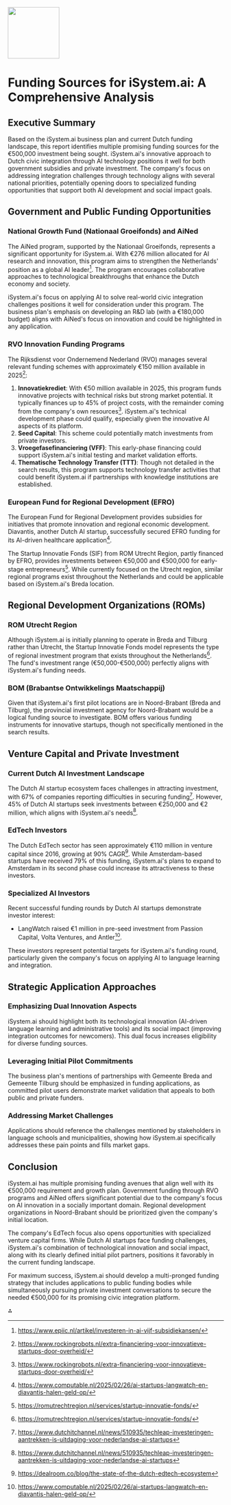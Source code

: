 <img src="https://r2cdn.perplexity.ai/pplx-full-logo-primary-dark%402x.png" class="logo" width="120"/>

# Funding Sources for iSystem.ai: A Comprehensive Analysis

## Executive Summary

Based on the iSystem.ai business plan and current Dutch funding landscape, this report identifies multiple promising funding sources for the €500,000 investment being sought. iSystem.ai's innovative approach to Dutch civic integration through AI technology positions it well for both government subsidies and private investment. The company's focus on addressing integration challenges through technology aligns with several national priorities, potentially opening doors to specialized funding opportunities that support both AI development and social impact goals.

## Government and Public Funding Opportunities

### National Growth Fund (Nationaal Groeifonds) and AiNed

The AiNed program, supported by the Nationaal Groeifonds, represents a significant opportunity for iSystem.ai. With €276 million allocated for AI research and innovation, this program aims to strengthen the Netherlands' position as a global AI leader[^3]. The program encourages collaborative approaches to technological breakthroughs that enhance the Dutch economy and society.

iSystem.ai's focus on applying AI to solve real-world civic integration challenges positions it well for consideration under this program. The business plan's emphasis on developing an R\&D lab (with a €180,000 budget) aligns with AiNed's focus on innovation and could be highlighted in any application.

### RVO Innovation Funding Programs

The Rijksdienst voor Ondernemend Nederland (RVO) manages several relevant funding schemes with approximately €150 million available in 2025[^5]:

1. **Innovatiekrediet**: With €50 million available in 2025, this program funds innovative projects with technical risks but strong market potential. It typically finances up to 45% of project costs, with the remainder coming from the company's own resources[^5]. iSystem.ai's technical development phase could qualify, especially given the innovative AI aspects of its platform.
2. **Seed Capital**: This scheme could potentially match investments from private investors.
3. **Vroegefasefinanciering (VFF)**: This early-phase financing could support iSystem.ai's initial testing and market validation efforts.
4. **Thematische Technology Transfer (TTT)**: Though not detailed in the search results, this program supports technology transfer activities that could benefit iSystem.ai if partnerships with knowledge institutions are established.

### European Fund for Regional Development (EFRO)

The European Fund for Regional Development provides subsidies for initiatives that promote innovation and regional economic development. Diavantis, another Dutch AI startup, successfully secured EFRO funding for its AI-driven healthcare application[^6].

The Startup Innovatie Fonds (SIF) from ROM Utrecht Region, partly financed by EFRO, provides investments between €50,000 and €500,000 for early-stage entrepreneurs[^9]. While currently focused on the Utrecht region, similar regional programs exist throughout the Netherlands and could be applicable based on iSystem.ai's Breda location.

## Regional Development Organizations (ROMs)

### ROM Utrecht Region

Although iSystem.ai is initially planning to operate in Breda and Tilburg rather than Utrecht, the Startup Innovatie Fonds model represents the type of regional investment program that exists throughout the Netherlands[^9]. The fund's investment range (€50,000-€500,000) perfectly aligns with iSystem.ai's funding needs.

### BOM (Brabantse Ontwikkelings Maatschappij)

Given that iSystem.ai's first pilot locations are in Noord-Brabant (Breda and Tilburg), the provincial investment agency for Noord-Brabant would be a logical funding source to investigate. BOM offers various funding instruments for innovative startups, though not specifically mentioned in the search results.

## Venture Capital and Private Investment

### Current Dutch AI Investment Landscape

The Dutch AI startup ecosystem faces challenges in attracting investment, with 67% of companies reporting difficulties in securing funding[^2]. However, 45% of Dutch AI startups seek investments between €250,000 and €2 million, which aligns with iSystem.ai's needs[^2].

### EdTech Investors

The Dutch EdTech sector has seen approximately €110 million in venture capital since 2016, growing at 90% CAGR[^4]. While Amsterdam-based startups have received 79% of this funding, iSystem.ai's plans to expand to Amsterdam in its second phase could increase its attractiveness to these investors.

### Specialized AI Investors

Recent successful funding rounds by Dutch AI startups demonstrate investor interest:

- LangWatch raised €1 million in pre-seed investment from Passion Capital, Volta Ventures, and Antler[^6].

These investors represent potential targets for iSystem.ai's funding round, particularly given the company's focus on applying AI to language learning and integration.

## Strategic Application Approaches

### Emphasizing Dual Innovation Aspects

iSystem.ai should highlight both its technological innovation (AI-driven language learning and administrative tools) and its social impact (improving integration outcomes for newcomers). This dual focus increases eligibility for diverse funding sources.

### Leveraging Initial Pilot Commitments

The business plan's mentions of partnerships with Gemeente Breda and Gemeente Tilburg should be emphasized in funding applications, as committed pilot users demonstrate market validation that appeals to both public and private funders.

### Addressing Market Challenges

Applications should reference the challenges mentioned by stakeholders in language schools and municipalities, showing how iSystem.ai specifically addresses these pain points and fills market gaps.

## Conclusion

iSystem.ai has multiple promising funding avenues that align well with its €500,000 requirement and growth plan. Government funding through RVO programs and AiNed offers significant potential due to the company's focus on AI innovation in a socially important domain. Regional development organizations in Noord-Brabant should be prioritized given the company's initial location.

The company's EdTech focus also opens opportunities with specialized venture capital firms. While Dutch AI startups face funding challenges, iSystem.ai's combination of technological innovation and social impact, along with its clearly defined initial pilot partners, positions it favorably in the current funding landscape.

For maximum success, iSystem.ai should develop a multi-pronged funding strategy that includes applications to public funding bodies while simultaneously pursuing private investment conversations to secure the needed €500,000 for its promising civic integration platform.

<div>⁂</div>

[^1]: https://ppl-ai-file-upload.s3.amazonaws.com/web/direct-files/40279531/0f4241ea-e2dc-462a-a154-88b110afa425/isystem_planEN.pdf

[^2]: https://www.dutchitchannel.nl/news/510935/techleap-investeringen-aantrekken-is-uitdaging-voor-nederlandse-ai-startups

[^3]: https://www.epiic.nl/artikel/investeren-in-ai-vijf-subsidiekansen/

[^4]: https://dealroom.co/blog/the-state-of-the-dutch-edtech-ecosystem

[^5]: https://www.rockingrobots.nl/extra-financiering-voor-innovatieve-startups-door-overheid/

[^6]: https://www.computable.nl/2025/02/26/ai-startups-langwatch-en-diavantis-halen-geld-op/

[^7]: https://www.hezelburcht.com/subsidie-en-financiering-voor-artificial-intelligence-ai-projecten/

[^8]: https://fastercapital.com/nl/inhoud/De-uitdagingen-en-kansen-om-te-investeren-in-educatieve-technologiebedrijven.html

[^9]: https://romutrechtregion.nl/services/startup-innovatie-fonds/

[^10]: https://www.businessinsider.nl/nederlandse-startup-axelera-ai-krijgt-europese-subsidie-van-e62-miljoen-voor-nieuwe-ai-chip/

[^11]: https://www.rvo.nl/subsidies-financiering/mit/rd-samenwerkingsprojecten-ai

[^12]: https://romutrechtregion.nl/ecosystems/new-digital-society/edtech/

[^13]: https://www.securityinnovationstories.com/investeringsroutes-voor-security-startups-in-nederland-van-seed-tot-scale-up/

[^14]: https://www.kvk.nl/geldzaken/startup-financiering-van-de-overheid/

[^15]: https://www.aihub-oost.nl/innoveren/financiering

[^16]: https://www.startupfountain.com/focus-area-investors/edtech

[^17]: https://topsector-ict.nl/subsidiewijzer

[^18]: https://mtsprout.nl/groei/investeringen-financiering-startups-2025

[^19]: https://www.fondswervingonline.nl/activiteiten/artificial-intelligence

[^20]: https://confluence.vc/investors/5-edtech-investors-based-in-amsterdam/

[^21]: https://www.rijksoverheid.nl/onderwerpen/ondernemen-en-innovatie/ondersteuning-aan-ambitieuze-ondernemers-en-startups

